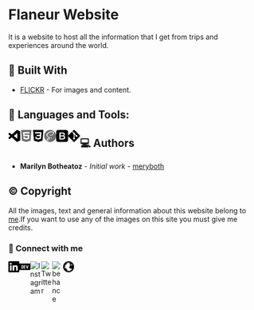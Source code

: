 # Flaneur Website

It is a website to host all the information that I get from trips and experiences around the world.

## 🚧 Built With

- [FLICKR](https://www.flickr.com/photos/meryboth/) - For images and content.

## 🧰 Languages and Tools:

<img align="left" alt="Visual Studio Code" width="24px" src="https://raw.githubusercontent.com/NOMADE55/nomade55/master/assets/visualstudiocode.svg">
<img align="left" alt="Html5" width="24px" src="https://raw.githubusercontent.com/NOMADE55/nomade55/master/assets/html5.svg">
<img align="left" alt="CSS3" width="24px" src="https://raw.githubusercontent.com/NOMADE55/nomade55/master/assets/css3.svg">
<img align="left" alt="SASS" width="24px" src="https://raw.githubusercontent.com/NOMADE55/nomade55/master/assets/sass.svg">
<img align="left" alt="Bootstrap" width="24px" src="https://raw.githubusercontent.com/NOMADE55/nomade55/master/assets/bootstrap.svg">
<img align="left" alt="Git" width="24px" src="https://raw.githubusercontent.com/NOMADE55/nomade55/master/assets/git.svg">

## 💻 Authors

- **Marilyn Botheatoz** - _Initial work_ - [meryboth](https://github.com/meryboth)

## © Copyright

All the images, text and general information about this website belong to [me](https://twitter.com/meryboth).If you want to use any of the images on this site you must give me credits.

### 💬 Connect with me

[<img align="left" alt="Linkedin" width="22px" src="https://raw.githubusercontent.com/NOMADE55/nomade55/master/assets/linkedin.svg">](https://www.linkedin.com/in/marilyn-botheatoz/)
[<img align="left" alt="Linkedin" width="22px" src="https://raw.githubusercontent.com/NOMADE55/nomade55/master/assets/devdotto.svg">](https://dev.to/meryboth/)
[<img align="left" alt="Instagram" width="22px" src="https://cdn.jsdelivr.net/npm/simple-icons@v3/icons/instagram.svg" />](https://instagram.com/meryboth)
[<img align="left" alt="Twitter" width="22px" src="https://cdn.jsdelivr.net/npm/simple-icons@v3/icons/twitter.svg" />](https://twitter.com/meryboth)
[<img align="left" alt="behance" width="22px" src="https://cdn.jsdelivr.net/npm/simple-icons@v3/icons/behance.svg" />](https://www.behance.net/marilynbotheatoz)
[<img align="left" alt="marilyn botheatoz dev website" width="22px" src="https://raw.githubusercontent.com/iconic/open-iconic/master/svg/globe.svg" />](https://meryboth.github.io/marilynb/)
